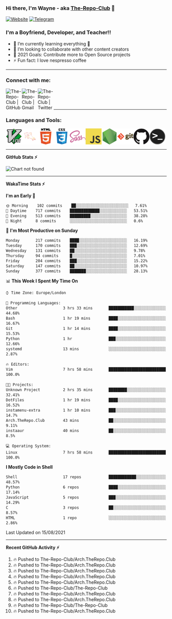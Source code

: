 ### Hi there, I'm Wayne - aka [The-Repo-Club][website] 👋

[![Website](https://img.shields.io/website?label=github.com/The-Repo-Club/&color=orange&style=flat-square&url=https://github.com/The-Repo-Club/)][website]
[![Telegram](https://img.shields.io/badge/Chat%20on-Telegram-orange.svg?color=orange&logo=telegram&style=flat-square)][telegram]

### I'm a Boyfriend, Developer, and Teacher!!

- 🌱 I’m currently learning everything 🤣
- 👯 I’m looking to collaborate with other content creators
- 🥅 2021 Goals: Contribute more to Open Source projects
- ⚡ Fun fact: I love nespresso coffee

---
### Connect with me:

[<img align="left" alt="The-Repo-Club | GitHub" width="50px" src="https://cdn.jsdelivr.net/npm/simple-icons@v3/icons/github.svg" />][website]
[<img align="left" alt="The-Repo-Club | Gmail" width="50px" src="https://cdn.jsdelivr.net/npm/simple-icons@v3/icons/gmail.svg" />][email]
[<img align="left" alt="The-Repo-Club | Twitter" width="50px" src="https://cdn.jsdelivr.net/npm/simple-icons@v3/icons/telegram.svg" />][telegram]

[website]: https://github.com/The-Repo-Club/
[email]: mailto:wayne6324@gmail.com
[telegram]: https://t.me/TheRepoClub

<br />
<br />
<br />

---
### Languages and Tools:

<img align="left" alt="Vim" width="50px" src="https://raw.githubusercontent.com/github/explore/80688e429a7d4ef2fca1e82350fe8e3517d3494d/topics/vim/vim.png" />
<img align="left" alt="Fish" width="50px" src="https://raw.githubusercontent.com/github/explore/80688e429a7d4ef2fca1e82350fe8e3517d3494d/topics/fish/fish.png" />
<img align="left" alt="HTML5" width="50px" src="https://raw.githubusercontent.com/github/explore/80688e429a7d4ef2fca1e82350fe8e3517d3494d/topics/html/html.png" />
<img align="left" alt="CSS3" width="50px" src="https://raw.githubusercontent.com/github/explore/80688e429a7d4ef2fca1e82350fe8e3517d3494d/topics/css/css.png" />
<img align="left" alt="Sass" width="50px" src="https://raw.githubusercontent.com/github/explore/80688e429a7d4ef2fca1e82350fe8e3517d3494d/topics/sass/sass.png" />
<img align="left" alt="JavaScript" width="50px" src="https://raw.githubusercontent.com/github/explore/80688e429a7d4ef2fca1e82350fe8e3517d3494d/topics/javascript/javascript.png" />
<img align="left" alt="Node.js" width="50px" src="https://raw.githubusercontent.com/github/explore/80688e429a7d4ef2fca1e82350fe8e3517d3494d/topics/nodejs/nodejs.png" />
<img align="left" alt="Git" width="50px" src="https://raw.githubusercontent.com/github/explore/80688e429a7d4ef2fca1e82350fe8e3517d3494d/topics/git/git.png" />
<img align="left" alt="GitHub" width="50px" src="https://raw.githubusercontent.com/github/explore/78df643247d429f6cc873026c0622819ad797942/topics/github/github.png" />
<img align="left" alt="Terminal" width="50px" src="https://raw.githubusercontent.com/github/explore/80688e429a7d4ef2fca1e82350fe8e3517d3494d/topics/terminal/terminal.png" />

<br />
<br />
<br />

---

**GitHub Stats ⚡**

![Chart not found](https://github-readme-stats.vercel.app/api?username=The-Repo-Club&theme=tokyonight&show_icons=true&count_private=true&hide_border=true&include_all_commits=true&custom_title=The-Repo-Club%27s+GitHub+Stats)


---

**WakaTime Stats ⚡**

<!--START_SECTION:waka-->
**I'm an Early 🐤** 

```text
🌞 Morning    102 commits    ██░░░░░░░░░░░░░░░░░░░░░░░   7.61% 
🌆 Daytime    717 commits    █████████████░░░░░░░░░░░░   53.51% 
🌃 Evening    513 commits    █████████░░░░░░░░░░░░░░░░   38.28% 
🌙 Night      8 commits      ░░░░░░░░░░░░░░░░░░░░░░░░░   0.6%

```
📅 **I'm Most Productive on Sunday** 

```text
Monday       217 commits    ████░░░░░░░░░░░░░░░░░░░░░   16.19% 
Tuesday      170 commits    ███░░░░░░░░░░░░░░░░░░░░░░   12.69% 
Wednesday    131 commits    ██░░░░░░░░░░░░░░░░░░░░░░░   9.78% 
Thursday     94 commits     █░░░░░░░░░░░░░░░░░░░░░░░░   7.01% 
Friday       204 commits    ███░░░░░░░░░░░░░░░░░░░░░░   15.22% 
Saturday     147 commits    ██░░░░░░░░░░░░░░░░░░░░░░░   10.97% 
Sunday       377 commits    ███████░░░░░░░░░░░░░░░░░░   28.13%

```


📊 **This Week I Spent My Time On** 

```text
⌚︎ Time Zone: Europe/London

💬 Programming Languages: 
Other                    3 hrs 33 mins       ███████████░░░░░░░░░░░░░░   44.68% 
Bash                     1 hr 19 mins        ████░░░░░░░░░░░░░░░░░░░░░   16.67% 
Git                      1 hr 14 mins        ████░░░░░░░░░░░░░░░░░░░░░   15.53% 
Python                   1 hr                ███░░░░░░░░░░░░░░░░░░░░░░   12.66% 
systemd                  13 mins             ░░░░░░░░░░░░░░░░░░░░░░░░░   2.87%

🔥 Editors: 
Vim                      7 hrs 58 mins       █████████████████████████   100.0%

🐱‍💻 Projects: 
Unknown Project          2 hrs 35 mins       ████████░░░░░░░░░░░░░░░░░   32.41% 
DotFiles                 1 hr 19 mins        ████░░░░░░░░░░░░░░░░░░░░░   16.52% 
instamenu-extra          1 hr 10 mins        ███░░░░░░░░░░░░░░░░░░░░░░   14.7% 
Arch.TheRepo.Club        43 mins             ██░░░░░░░░░░░░░░░░░░░░░░░   9.11% 
instaaur                 40 mins             ██░░░░░░░░░░░░░░░░░░░░░░░   8.5%

💻 Operating System: 
Linux                    7 hrs 58 mins       █████████████████████████   100.0%

```

**I Mostly Code in Shell** 

```text
Shell                    17 repos            ████████████░░░░░░░░░░░░░   48.57% 
Python                   6 repos             ████░░░░░░░░░░░░░░░░░░░░░   17.14% 
JavaScript               5 repos             ███░░░░░░░░░░░░░░░░░░░░░░   14.29% 
C                        3 repos             ██░░░░░░░░░░░░░░░░░░░░░░░   8.57% 
HTML                     1 repo              ░░░░░░░░░░░░░░░░░░░░░░░░░   2.86%

```



 Last Updated on 15/08/2021
<!--END_SECTION:waka-->

---

**Recent GitHub Activity :zap:**

<!--START_SECTION:activity-->
1. 🔥 Pushed to The-Repo-Club/Arch.TheRepo.Club
2. 🔥 Pushed to The-Repo-Club/Arch.TheRepo.Club
3. 🔥 Pushed to The-Repo-Club/Arch.TheRepo.Club
4. 🔥 Pushed to The-Repo-Club/Arch.TheRepo.Club
5. 🔥 Pushed to The-Repo-Club/Arch.TheRepo.Club
6. 🔥 Pushed to The-Repo-Club/The-Repo-Club
7. 🔥 Pushed to The-Repo-Club/Arch.TheRepo.Club
8. 🔥 Pushed to The-Repo-Club/Arch.TheRepo.Club
9. 🔥 Pushed to The-Repo-Club/The-Repo-Club
10. 🔥 Pushed to The-Repo-Club/Arch.TheRepo.Club
<!--END_SECTION:activity-->